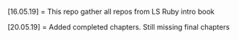 [16.05.19] = This repo gather all repos from LS Ruby intro book

[20.05.19] = Added completed chapters. Still missing final chapters

